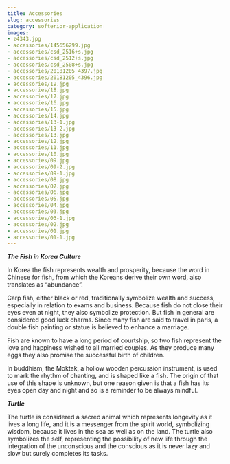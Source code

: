 ```yaml
---
title: Accessories
slug: accessories
category: softerior-application
images:
- z4343.jpg
- accessories/145656299.jpg
- accessories/csd_2516+s.jpg
- accessories/csd_2512+s.jpg
- accessories/csd_2508+s.jpg
- accessories/20181205_4397.jpg
- accessories/20181205_4396.jpg
- accessories/19.jpg
- accessories/18.jpg
- accessories/17.jpg
- accessories/16.jpg
- accessories/15.jpg
- accessories/14.jpg
- accessories/13-1.jpg
- accessories/13-2.jpg
- accessories/13.jpg
- accessories/12.jpg
- accessories/11.jpg
- accessories/10.jpg
- accessories/09.jpg
- accessories/09-2.jpg
- accessories/09-1.jpg
- accessories/08.jpg
- accessories/07.jpg
- accessories/06.jpg
- accessories/05.jpg
- accessories/04.jpg
- accessories/03.jpg
- accessories/03-1.jpg
- accessories/02.jpg
- accessories/01.jpg
- accessories/01-1.jpg
---
```


***The Fish in Korea Culture***


In Korea the fish represents wealth and prosperity, because the word in Chinese for fish, from which the Koreans derive their own word, also translates as “abundance”.

Carp fish, either black or red, traditionally symbolize wealth and success, especially in relation to exams and business.
Because fish do not close their eyes even at night, they also symbolize protection. But fish in general are considered good luck charms. Since many fish are said to travel in paris, a double fish painting or statue is believed to enhance a marriage.

Fish are known to have a long period of courtship, so two fish represent the love and happiness wished to all married couples. As they produce many eggs they also promise the successful birth of children.

In buddhism, the Moktak, a hollow wooden percussion instrument, is used to mark the rhythm of chanting, and is shaped like a fish. The origin of that use of this shape is unknown, but one reason given is that a fish has its eyes open day and night and so is a reminder to be always mindful.



***Turtle***


The turtle is considered a sacred animal which represents longevity as it lives a long life, and it is a messenger from the spirit world, symbolizing wisdom, because it lives in the sea as well as on the land. The turtle also symbolizes the self, representing the possibility of new life through the integration of the unconscious and the conscious as it is never lazy and slow but surely completes its tasks.
